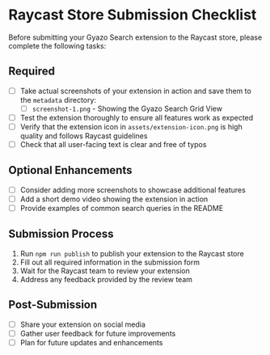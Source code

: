 # Raycast Store Submission Checklist

Before submitting your Gyazo Search extension to the Raycast store, please complete the following tasks:

## Required

- [ ] Take actual screenshots of your extension in action and save them to the `metadata` directory:
  - [ ] `screenshot-1.png` - Showing the Gyazo Search Grid View
- [ ] Test the extension thoroughly to ensure all features work as expected
- [ ] Verify that the extension icon in `assets/extension-icon.png` is high quality and follows Raycast guidelines
- [ ] Check that all user-facing text is clear and free of typos

## Optional Enhancements

- [ ] Consider adding more screenshots to showcase additional features
- [ ] Add a short demo video showing the extension in action
- [ ] Provide examples of common search queries in the README

## Submission Process

1. Run `npm run publish` to publish your extension to the Raycast store
2. Fill out all required information in the submission form
3. Wait for the Raycast team to review your extension
4. Address any feedback provided by the review team

## Post-Submission

- [ ] Share your extension on social media
- [ ] Gather user feedback for future improvements
- [ ] Plan for future updates and enhancements
